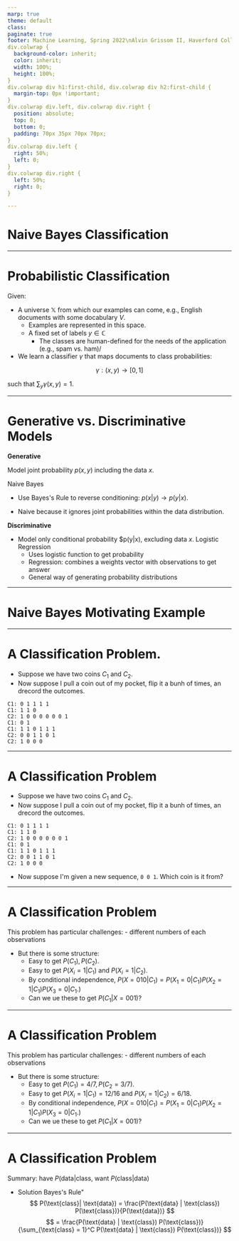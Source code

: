 ```yaml
---
marp: true
theme: default
class:
paginate: true
footer: Machine Learning, Spring 2022\nAlvin Grissom II, Haverford College
div.colwrap {
  background-color: inherit;
  color: inherit;
  width: 100%;
  height: 100%;
}
div.colwrap div h1:first-child, div.colwrap div h2:first-child {
  margin-top: 0px !important;
}
div.colwrap div.left, div.colwrap div.right {
  position: absolute;
  top: 0;
  bottom: 0;
  padding: 70px 35px 70px 70px;
}
div.colwrap div.left {
  right: 50%;
  left: 0;
}
div.colwrap div.right {
  left: 50%;
  right: 0;
}

---
```

# Naive Bayes Classification

---
# Probabilistic Classification

Given:

- A universe $\mathbb{X}$ from which our examples can come, e.g., English documents with some docabulary $V$.
    - Examples are represented in this space.
    - A fixed set of labels $y\in\mathbb{C}$
        - The classes are human-defined for the needs of the application (e.g., spam vs. ham)/
- We learn a classifier $\gamma$ that maps documents to class probabilities:

$$
\gamma : (x,y) \rightarrow [0,1]
$$

such that $\sum_{y} \gamma(x,y)=1$.

---
# Generative vs. Discriminative Models

**Generative**

Model joint probability $p(x,y)$ including the data $x$.

Naive Bayes

- Use Bayes's Rule to reverse conditioning: $p(x|y)\rightarrow p(y|x)$.

- Naive because it ignores joint probabilities within the data distribution.

**Discriminative**

- Model only conditional probability $p(y|x), excluding data $x$.
Logistic Regression
    - Uses logistic function to get probability
    - Regression: combines a weights vector with observations to get answer
    - General way of generating probability distributions
--- 
# Naive Bayes Motivating Example

---
# A Classification Problem.
- Suppose we have two coins $C_1$ and $C_2$.
- Now suppose I pull a coin out of my pocket, flip it a bunh of times, an drecord the outcomes.
```
C1: 0 1 1 1 1
C1: 1 1 0
C2: 1 0 0 0 0 0 0 1
C1: 0 1
C1: 1 1 0 1 1 1
C2: 0 0 1 1 0 1
C2: 1 0 0 0
```
---
# A Classification Problem
- Suppose we have two coins $C_1$ and $C_2$.
- Now suppose I pull a coin out of my pocket, flip it a bunh of times, an drecord the outcomes.
```
C1: 0 1 1 1 1
C1: 1 1 0
C2: 1 0 0 0 0 0 0 1
C1: 0 1
C1: 1 1 0 1 1 1
C2: 0 0 1 1 0 1
C2: 1 0 0 0
```
- Now suppose I'm given a new sequence, `0 0 1`.  Which coin is it from?

---
# A Classification Problem
This problem has particular challenges:
    - different numbers of each observations
- But there is some structure:
    - Easy to get $P(C_1), P(C_2)$.
    - Easy to get $P(X_i=1|C_1)$ and $P(X_i=1|C_2)$.
    - By conditional independence,
    $P(X=010 | C_1) = P(X_1=0|C_1)P(X_2=1|C_1)P(X_3=0|C_1$.)
    - Can we ue these to get $P(C_1|X=001)$?


---

# A Classification Problem
This problem has particular challenges:
    - different numbers of each observations
- But there is some structure:
    - Easy to get $P(C_1)=4/7, P(C_2=3/7)$.
    - Easy to get $P(X_i=1|C_1)=12/16$ and $P(X_i=1|C_2)=6/18$.
    - By conditional independence,
    $P(X=010 | C_1) = P(X_1=0|C_1)P(X_2=1|C_1)P(X_3=0|C_1$.)
    - Can we ue these to get $P(C_1|X=001)$?

---

# A Classification Problem
    
Summary: have $P(\text{data} | \text{class}$, want $P(\text{class} | \text{data})$
- Solution Bayes's Rule"
$$
	P(\text{class}| \text{data})  = \frac{P(\text{data} | \text{class}) P(\text{class})}{P(\text{data})}
$$
$$
	  = \frac{P(\text{data} | \text{class}) P(\text{class})}{\sum_{\text{class} = 1}^C P(\text{data} | \text{class}) P(\text{class})}
$$